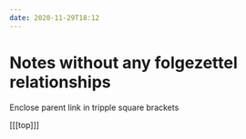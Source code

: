 ```yaml
---
date: 2020-11-29T18:12
---
```


# Notes without any folgezettel relationships

Enclose parent link in tripple square brackets

[[[top]]]
